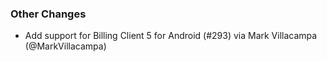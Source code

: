 ### Other Changes
* Add support for Billing Client 5 for Android (#293) via Mark Villacampa (@MarkVillacampa)
